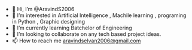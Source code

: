 - 👋 Hi, I’m @AravindS2006
- 👀 I’m interested in Artificial Intelligence , Machile learning , programing in Python , Graphic designing
- 🌱 I’m currently learning Batchelor of Engineering
- 💞️ I’m looking to collaborate on any tech based project ideas.
- 📫 How to reach me aravindselvan2006@gmail.com

<!---
AravindS2006/AravindS2006 is a ✨ special ✨ repository because its `README.md` (this file) appears on your GitHub profile.
You can click the Preview link to take a look at your changes.
--->
